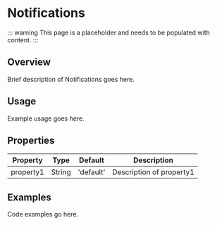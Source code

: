 # Notifications

::: warning
This page is a placeholder and needs to be populated with content.
:::

## Overview

Brief description of Notifications goes here.

## Usage

Example usage goes here.

## Properties

| Property | Type | Default | Description |
|----------|------|---------|-------------|
| property1 | String | 'default' | Description of property1 |

## Examples

Code examples go here.
